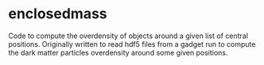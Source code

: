 # enclosedmass

Code to compute the overdensity of objects around a given list of central positions. Originally written to read hdf5
files from a gadget run to compute the dark matter particles overdensity around some given positions. 

